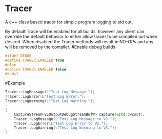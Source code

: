 # Tracer
A c++ class based tracer for simple program logging to std out.

By default Trace will be enabled for all builds, however any client can override
the default behavior to either allow tracer to be compiled out when desired.
When disabled the Tracer methods will result in NO-OPs and any will be removed by the compiler.
#Enable debug builds
```c++
#ifdef DEBUG
#define TRACER_ENABLED true
#else
#define TRACER_ENABLED false
#endif
```
#Example
```c++
Tracer::LogMessage(L"Test Log Message.");
Tracer::LogError(L"Test Log Error.");
Tracer::LogWarning(L"Test Log Warning.");
```
```c++
{
	CaptureStream<VSOutputDebugStreamBufW> capture(&std::wcout);
	Tracer::LogMessage(L"Test Log Message to VS.");
	Tracer::LogError(L"Test Log Error to VS.");
	Tracer::LogWarning(L"Test Log Warning to VS.");	
}
```
